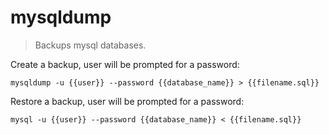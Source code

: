 mysqldump
=========

> Backups mysql databases.

Create a backup, user will be prompted for a password:

    mysqldump -u {{user}} --password {{database_name}} > {{filename.sql}}

Restore a backup, user will be prompted for a password:

    mysql -u {{user}} --password {{database_name}} < {{filename.sql}}
